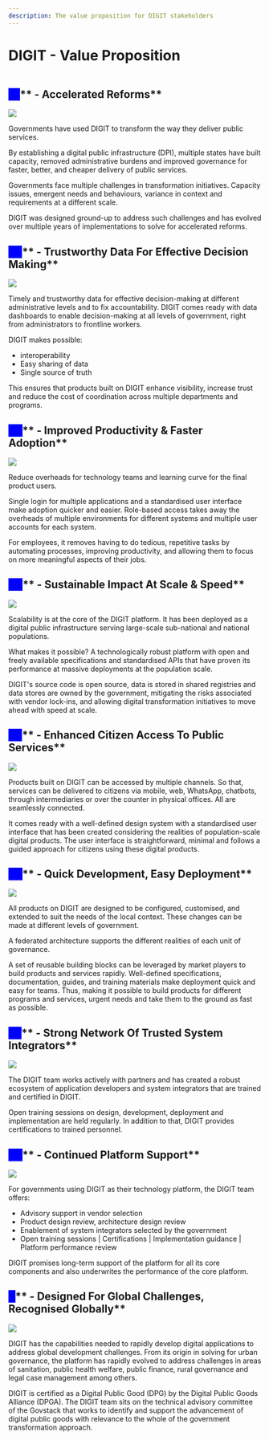 ```yaml
---
description: The value proposition for DIGIT stakeholders
---
```


# DIGIT - Value Proposition

<figure><img src="../.gitbook/assets/image (245).png" alt=""><figcaption></figcaption></figure>

## _<mark style="color:blue;background-color:blue;">**01**</mark>_** **<mark style="color:orange;">**- Accelerated Reforms**</mark>

![](<../.gitbook/assets/image (181).png>)

Governments have used DIGIT to transform the way they deliver public services.&#x20;

By establishing a digital public infrastructure (DPI), multiple states have built capacity, removed administrative burdens and improved governance for faster, better, and cheaper delivery of public services.&#x20;

Governments face multiple challenges in transformation initiatives. Capacity issues, emergent needs and behaviours, variance in context and requirements at a different scale.&#x20;

DIGIT was designed ground-up to address such challenges and has evolved over multiple years of implementations to solve for accelerated reforms.

## _<mark style="color:blue;background-color:blue;">**02**</mark>_** **<mark style="color:orange;">**- Trustworthy Data For Effective Decision Making**</mark>

![](<../.gitbook/assets/image (286).png>)

Timely and trustworthy data for effective decision-making at different administrative levels and to fix accountability. DIGIT comes ready with data dashboards to enable decision-making at all levels of government, right from administrators to frontline workers.

&#x20;DIGIT makes possible:

* interoperability
* Easy sharing of data
* Single source of truth&#x20;

This ensures that products built on DIGIT enhance visibility, increase trust and reduce the cost of coordination across multiple departments and programs.

## _<mark style="color:blue;background-color:blue;">**03**</mark>_** **<mark style="color:orange;">**- Improved Productivity & Faster Adoption**</mark>

![](<../.gitbook/assets/image (187).png>)

Reduce overheads for technology teams and learning curve for the final product users.&#x20;

Single login for multiple applications and a standardised user interface make adoption quicker and easier. Role-based access takes away the overheads of multiple environments for different systems and multiple user accounts for each system.&#x20;

For employees, it removes having to do tedious, repetitive tasks by automating processes, improving productivity, and allowing them to focus on more meaningful aspects of their jobs.

## _<mark style="color:blue;background-color:blue;">**04**</mark>_** **<mark style="color:orange;">**- Sustainable Impact At Scale & Speed**</mark>

![](<../.gitbook/assets/image (200).png>)

Scalability is at the core of the DIGIT platform. It has been deployed as a digital public infrastructure serving large-scale sub-national and national populations.&#x20;

What makes it possible? A technologically robust platform with open and freely available specifications and standardised APIs that have proven its performance at massive deployments at the population scale.

DIGIT's source code is open source, data is stored in shared registries and data stores are owned by the government, mitigating the risks associated with vendor lock-ins, and allowing digital transformation initiatives to move ahead with speed at scale.

## _<mark style="color:blue;background-color:blue;">**05**</mark>_** **<mark style="color:orange;">**- Enhanced Citizen Access To Public Services**</mark>

![](<../.gitbook/assets/image (147).png>)

Products built on DIGIT can be accessed by multiple channels. So that, services can be delivered to citizens via mobile, web, WhatsApp, chatbots, through intermediaries or over the counter in physical offices. All are seamlessly connected.

It comes ready with a well-defined design system with a standardised user interface that has been created considering the realities of population-scale digital products. The user interface is straightforward, minimal and follows a guided approach for citizens using these digital products.&#x20;

## _<mark style="color:blue;background-color:blue;">**06**</mark>_** **<mark style="color:orange;">**- Quick Development, Easy Deployment**</mark>

![](<../.gitbook/assets/image (239).png>)

All products on DIGIT are designed to be configured, customised, and extended to suit the needs of the local context. These changes can be made at different levels of government.&#x20;

A federated architecture supports the different realities of each unit of governance.&#x20;

A set of reusable building blocks can be leveraged by market players to build products and services rapidly. Well-defined specifications, documentation, guides, and training materials make deployment quick and easy for teams. Thus, making it possible to build products for different programs and services, urgent needs and take them to the ground as fast as possible.

## _<mark style="color:blue;background-color:blue;">**07**</mark>_** **<mark style="color:orange;">**- Strong Network Of Trusted System Integrators**</mark>

![](<../.gitbook/assets/image (58).png>)

The DIGIT team works actively with partners and has created a robust ecosystem of application developers and system integrators that are trained and certified in DIGIT.&#x20;

Open training sessions on design, development, deployment and implementation are held regularly. In addition to that, DIGIT provides certifications to trained personnel.

## _<mark style="color:blue;background-color:blue;">**08**</mark>_** **<mark style="color:orange;">**- Continued Platform Support**</mark>

![](<../.gitbook/assets/image (298).png>)

For governments using DIGIT as their technology platform, the DIGIT team offers:

* Advisory support in vendor selection
* Product design review, architecture design review
* Enablement of system integrators selected by the government
* Open training sessions | Certifications | Implementation guidance | Platform performance review&#x20;

DIGIT promises long-term support of the platform for all its core components and also underwrites the performance of the core platform.&#x20;

## _<mark style="color:blue;background-color:blue;">**9**</mark>_** **<mark style="color:orange;">**- Designed For Global Challenges, Recognised Globally**</mark>

![](<../.gitbook/assets/image (87).png>)

DIGIT has the capabilities needed to rapidly develop digital applications to address global development challenges. From its origin in solving for urban governance, the platform has rapidly evolved to address challenges in areas of sanitation, public health welfare, public finance, rural governance and legal case management among others. &#x20;

DIGIT is certified as a Digital Public Good (DPG) by the Digital Public Goods Alliance (DPGA). The DIGIT team sits on the technical advisory committee of the Govstack that works to identify and support the advancement of digital public goods with relevance to the whole of the government transformation approach.

<figure><img src="../.gitbook/assets/image (54).png" alt=""><figcaption></figcaption></figure>
